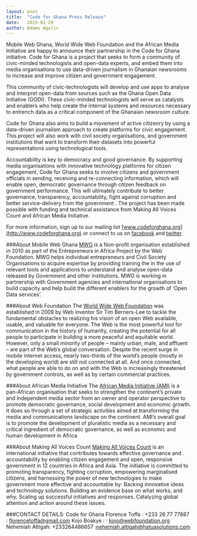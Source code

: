 ```yaml
---
layout: post 
title:  "Code for Ghana Press Release"
date:   2015-01-29 
author: Adams Agalic
---
```


Mobile Web Ghana, World Wide Web Foundation and the African Media Initiative are happy to announce their partnership in the Code for Ghana initiative. Code for Ghana is a project that seeks to form a community of civic-minded technologists and open-data experts, and embed them into media organisations to use data-driven journalism in Ghanaian newsrooms to increase and improve citizen and government engagement. 

This community of civic-technologists will develop and use apps to analyse and interpret open-data from sources such as the Ghana Open Data Initiative (GODI). These civic-minded technologists will serve as catalysts and enablers who help create the internal systems and resources necessary to entrench data as a critical component of the Ghanaian newsroom culture. 

Code for Ghana also aims to build a movement of active citizenry by using a data-driven journalism approach to create platforms for civic engagement. This project will also work with civil society organisations, and government institutions that want to transform their datasets into powerful representations using technological tools. 

Accountability is key to democracy and good governance. By supporting media organisations with innovative technology platforms for citizen engagement, Code for Ghana seeks to involve citizens and government officials in sending, receiving and re-connecting information, which will enable open, democratic governance through citizen feedback on government performance. This will ultimately contribute to better governance, transparency, accountability, fight against corruption and better service-delivery from the government . The project has been made possible with funding and technical assistance from Making All Voices Count and African Media Initiative.


For more information, sign up to our mailing list [www.codeforghana.org](http://www.codeforghana.org) or connect to us on [facebook](https://www.facebook.com/pages/CodeforGhana/618488864856388) and [twitter](https://twitter.com/CodeforGhana).


###About Mobile Web Ghana
[MWG](http://www.mobilewebghana.org) is a Non-profit organisation established in 2010 as part of the Entrepreneurs in Africa Project by the Web Foundation. MWG helps individual entrepreneurs and Civil Society Organisations to acquire expertise by providing training the in the use of relevant tools and applications to understand and analyse open-data released by Government and other institutions. MWG is working in partnership with Government agencies and international organisations to build capacity and help build the different enablers for the growth of ‘Open Data services’. 

###About Web Foundation
The [World Wide Web Foundation](http://www.webfoundation.org) was established in 2009 by Web inventor Sir Tim Berners-Lee to tackle the fundamental obstacles to realizing his vision of an open Web available, usable, and valuable for everyone. The Web is the most powerful tool for communication in the history of humanity, creating the potential for all people to participate in building a more peaceful and equitable world. However, only a small minority of people – mainly urban, male, and affluent – are part of the Web’s global conversation. Despite the recent surge in mobile internet access, nearly two-thirds of the world’s people (mostly in the developing world) are still not connected at all. And once connected, what people are able to do on and with the Web is increasingly threatened by government controls, as well as by certain commercial practices.

###About African Media Initiative
The [African Media Initiative (AMI)](http://www.africanmediainitiative.org) is a pan-African organisation that seeks to strengthen the continent’s private and independent media sector from an owner and operator perspective to promote democratic governance, social development and economic growth. It does so through a set of strategic activities aimed at transforming the media and communications landscape on the continent. AMI’s overall goal is to promote the development of pluralistic media as a necessary and critical ingredient of democratic governance, as well as economic and human development in Africa

###About Making All Voices Count
[Making All Voices Count](http://www.makingallvoicescount.org) is an international initiative that contributes towards effective governance and accountability by enabling citizen engagement and open, responsive government in 12 countries in Africa and Asia. The initiative is committed to promoting transparency, fighting corruption, empowering marginalised citizens, and harnessing the power of new technologies to make government more effective and accountable by:
Backing innovative ideas and technology solutions.
Building an evidence base on what works, and why.
Scaling up successful initiatives and responses.
Catalyzing global attention and action around these issues.


###CONTACT DETAILS:
Code for Ghana
Florence Toffa : +233 26 77 77887 : florencetoffa@gmail.com
Kojo Boakye : : kojo@webfoundation.org
Nehemiah Attigah:  +233264486657  :nehemiah.attigah@hatuasolutions.com


